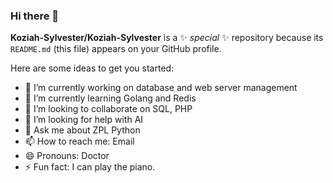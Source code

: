 ### Hi there 👋


**Koziah-Sylvester/Koziah-Sylvester** is a ✨ _special_ ✨ repository because its `README.md` (this file) appears on your GitHub profile.

Here are some ideas to get you started:

- 🔭 I’m currently working on database and web server management
- 🌱 I’m currently learning Golang and Redis
- 👯 I’m looking to collaborate on SQL, PHP
- 🤔 I’m looking for help with AI
- 💬 Ask me about ZPL Python
- 📫 How to reach me: Email
- 😄 Pronouns: Doctor
- ⚡ Fun fact: I can play the piano.

